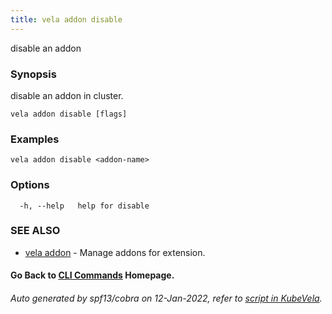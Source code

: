 ```yaml
---
title: vela addon disable
---
```


disable an addon

### Synopsis

disable an addon in cluster.

```
vela addon disable [flags]
```

### Examples

```
vela addon disable <addon-name>
```

### Options

```
  -h, --help   help for disable
```

### SEE ALSO

* [vela addon](vela_addon)	 - Manage addons for extension.

#### Go Back to [CLI Commands](vela) Homepage.


###### Auto generated by spf13/cobra on 12-Jan-2022, refer to [script in KubeVela](https://github.com/oam-dev/kubevela/tree/master/hack/docgen).
